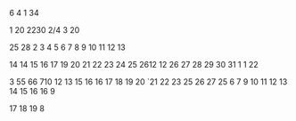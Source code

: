 
6
4
1
34

1
20
2230
2/4
3
20



25
28
2
3
4
5
6
7
8
9
10
11
12
13

14
14
15
16
17
19
20
21
22
23
24
25
2612
12
26
27
28
29
30
31
1
1
22

3
55
66
710
12
13
15
16
16
17
18
19
20
`21
22
23
25
26
27
25
6
7
9
10
11
12
13
14
15
16
16
9

17
18
19
8








